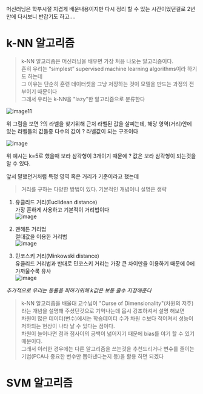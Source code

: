 머신러닝은 학부시절 지겹게 배운내용이지만 다시 정리 할 수 있는 시간이었던걸로
2년만에 다시보니 반갑기도 하고....

# k-NN 알고리즘

> k-NN 알고리즘은 머신러닝을 배우면 가장 처음 나오는 알고리즘이다.  
> 흔히 우리는 “simplest” supervised machine learning algorithms이라 하기도 하는데  
> 그 이유는 단순히 훈련 데이터셋을 그냥 저장하는 것이 모델을 만드는 과정의 전부이기 때문이다  
> 그래서 우리는 k-NN을 "lazy"한 알고리즘으로 분류한다

![image11](https://user-images.githubusercontent.com/80855939/209897933-c38d1a73-b8f1-44e8-86cf-28b9905084e0.png)

위 그림을 보면 ?의 라벨을 찾기위해 근처 라벨된 값을 살피는데, 해당 영역(거리)안에 있는 라벨들의 값들중 다수의 값이 ? 라벨값이 되는 구조이다

![image](https://user-images.githubusercontent.com/80855939/209898838-bba4cb11-4f17-40d9-a248-c5d7b59383d3.png)

위 예시는 k=5로 했을때 보라 삼각형이 3개이기 때문에 ? 값은 보라 삼각형이 되는것을 알 수 있다.

앞서 말했던거처럼 특정 영역 혹은 거리가 기준이라고 했는데

> 거리를 구하는 다양한 방법이 있다. 기본적인 개념이니 설명은 생략

1. 유클리드 거리(Euclidean distance)  
가장 흔하게 사용하고 기본적이 거리법이다  
![image](https://user-images.githubusercontent.com/80855939/209903929-f3ae86b3-1bdb-4e3e-9003-ef80cc5db338.png)

2. 맨해튼 거리법   
절대값을 이용한 거리법  
![image](https://user-images.githubusercontent.com/80855939/209903886-22e11aa8-9696-46b8-a8f8-932b6b868bdc.png)

3. 민코스키 거리(Minkowski distance)  
유클리드 거리법과 반대로 민코스키 거리는 가장 큰 차이만을 이용하기 때문에 0에 가까울수록 유사  
![image](https://user-images.githubusercontent.com/80855939/209903911-e9d7dcc0-7d49-46bb-adb2-bca5ae6db506.png)


*추가적으로 우리는 동률을 피하기위해 k값은 보통 홀수 지정해준다*


> k-NN 알고리즘을 배울대 교수님이 "Curse of Dimensionality"(차원의 저주)라는 개념을 설명해 주셨던것으로 기억나는데 몹시 강조하셔서 설명 해보면  
> 차원이 많은 데이터(변수)에서는 학습데이터 수가 차원 수보다 적어져서 성능이 저하되는 현상이 나타 날 수 있다는 점이다.  
> 차원이 늘어나면 점과 점사이의 공백이 넓어지기 때문에 bias를 야기 할 수 있기 때문이다.  
> 그래서 이러한 경우에는 다른 알고리즘을 쓰는것을 추천드리거나 변수를 줄이는 기법(PCA나 중요한 변수만 뽑아낸다는지 등)을 활용 하면 되겠다


# SVM 알고리즘
